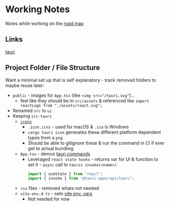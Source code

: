 # Working Notes
Notes while working on the [road map](./development.md#project-roadmap)

## Links
[tauri](https://tauri.app/v1/guides/development/development-cycle)

## Project Folder / File Structure
Want a minimal set up that is self explanatory - track removed folders to maybe reuse later:
* `public` - images for `App.tsx` (like `<img src="/tauri.svg"`)... 
  * feel like they should be in `src/assets` & referenced like `import reactLogo from "./assets/react.svg";`
* Renamed `src` to `ui`
* Keeping `src-tauri`
  * [`icons`](https://tauri.app/v1/guides/features/icons/)
    * `.icon.icns` - used for macOS & `.ico` is Windows
    * `cargo tauri icon` generates these different platform dependent types from a `png`
    * Should be able to gitignore these & run the command in CI if ever get to actual bundling
  * `App.tsx` - demos [tauri commands](https://tauri.app/v1/guides/features/command)
    * Leveraged `react state hooks` - returns var for UI & function to set it - `async` call to `tauris invoke(<name>)`
      ```ts
      import { useState } from "react";
      import { invoke } from "@tauri-apps/api/tauri";
      ```
  * `css` files - removed whats not needed
  * `vite-env.d.ts` - sets [vite env. vars](https://vitejs.dev/guide/env-and-mode.html#intellisense-for-typescript)
    * Not needed for now